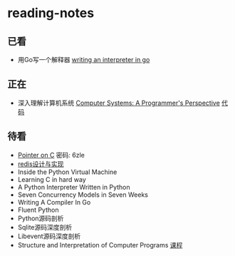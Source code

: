 # reading-notes

## 已看
- 用Go写一个解释器 [writing an interpreter in go](https://github.com/OhBonsai/reading-notes/blob/master/writing-an-interpreter-in-Go/writing-an-interpreter-in-Go.pdf)

## 正在
- 深入理解计算机系统 [Computer Systems: A Programmer's Perspective](https://github.com/OhBonsai/reading-notes/blob/master/a-programmers-perspective-prentice-hall/a-programmers-perspective-prentice-hall.pdf)  [代码](http://csapp.cs.cmu.edu/public/code.html)


## 待看
- [Pointer on C](https://pan.baidu.com/s/19fO3yW7XSQl4kZpEZwciqQ)  密码: 6zle
- [redis设计与实现](https://pan.baidu.com/s/1zodfxpfsvzGiW5v7LYWCcQ)
- Inside the Python Virtual Machine
- Learning C in hard way
- A Python Interpreter Written in Python
- Seven Concurrency Models in Seven Weeks
- Writing A Compiler In Go
- Fluent Python
- Python源码剖析
- Sqlite源码深度剖析
- Libevent源码深度剖析
- Structure and Interpretation of Computer Programs [课程](https://ocw.mit.edu/courses/electrical-engineering-and-computer-science/6-001-structure-and-interpretation-of-computer-programs-spring-2005/video-lectures/)
